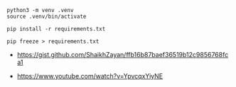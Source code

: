 


```
python3 -m venv .venv
source .venv/bin/activate

pip install -r requirements.txt
```

```
pip freeze > requirements.txt
```

- https://gist.github.com/ShaikhZayan/ffb16b87baef36519b12c9856768fca1

- https://www.youtube.com/watch?v=YpvcqxYiyNE